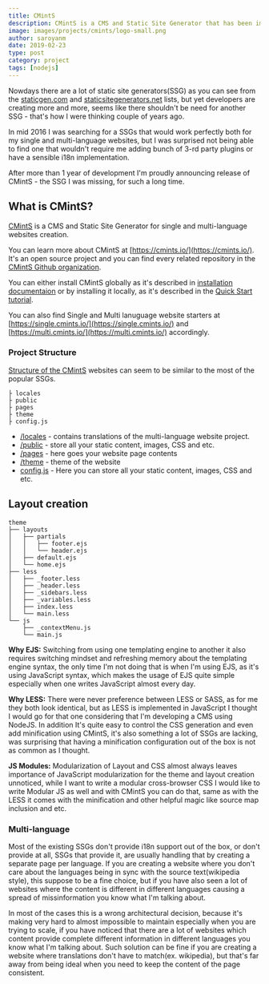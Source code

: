 ```yaml
---
title: CMintS
description: CMintS is a CMS and Static Site Generator that has been implemented with the Internationalization in mind. 
image: images/projects/cmints/logo-small.png
author: saroyanm
date: 2019-02-23
type: post
category: project
tags: [nodejs]
---
```


Nowdays there are a lot of static site generators(SSG) as you can see from the
[staticgen.com](https://www.staticgen.com/) and
[staticsitegenerators.net](https://staticsitegenerators.net/) lists, but yet
developers are creating more and more, seems like there shouldn't be need for
another SSG - that's how I were thinking couple of years ago.

In mid 2016 I was searching for a SSGs that would work perfectly both for my
single and multi-language websites, but I was surprised not being able to find
one that wouldn't require me adding bunch of 3-rd party plugins or have a
sensible i18n implementation.

After more than 1 year of development I'm proudly announcing release of CMintS -
the SSG I was missing, for such a long time.

## What is CMintS?

[CMintS](https://cmints.io/) is a CMS and Static Site Generator for single and
multi-language websites creation.

You can learn more about CMintS at [https://cmints.io/](https://cmints.io/).
It's an open source project and you can find every related repository in the
[CMintS Github organization](https://github.com/cmints).

You can either install CMintS globally as it's described in [installation
documentaion](https://cmints.io/documentation) or by installing it locally, as
it's described in the [Quick Start tutorial](https://cmints.io/en/quick-start).

You can also find Single and Multi lanuguage website starters at [https://single.cmints.io/](https://single.cmints.io/) and [https://multi.cmints.io/](https://multi.cmints.io/) accordingly.

### Project Structure

[Structure of the CMintS](https://cmints.io/en/documentation/getting-started/structure) websites can seem to be similar to the most of the popular SSGs.

```
├ locales
├ public
├ pages
├ theme
├ config.js
```

- [/locales](https://cmints.io/en/documentation/i18n/) - contains translations of the multi-language website project.
- [/public](https://cmints.io/en/documentation/getting-started/structure#public) - store all your static content, images, CSS and etc.
- [/pages](https://cmints.io/en/documentation/pages/) - here goes your website page contents
- [/theme](https://cmints.io/en/documentation/themes) - theme of the website
- [config.js](https://cmints.io/en/documentation/getting-started/configuration) - Here you can store all your static content, images, CSS and etc.

## Layout creation
```
theme
├── layouts
│   ├── partials
│   │   ├── footer.ejs
│   │   └── header.ejs  
│   ├── default.ejs
│   └── home.ejs
├── less
│   ├── _footer.less
│   ├── _header.less
│   ├── _sidebars.less
│   ├── _variables.less
│   ├── index.less
│   └── main.less
└── js
    ├── _contextMenu.js
    └── main.js
```


**Why EJS:** Switching from using one templating engine to another it also requires switching
mindset and refreshing memory about the templating engine syntax, the only time
I'm not doing that is when I'm using EJS, as it's using JavaScript syntax, which
makes the usage of EJS quite simple especially when one writes JavaScript almost
every day.

**Why LESS:** There were never preference between LESS or SASS, as for me they both look
identical, but as LESS is implemented in JavaScript I thought I would go for
that one considering that I'm developing a CMS using NodeJS. In addition It's
quite easy to control the CSS generation and even add minification using CMintS,
it's also something a lot of SSGs are lacking, was surprising that having a
minification configuration out of the box is not as common as I thought.

**JS Modules:** Modularization of Layout and CSS almost always leaves importance of JavaScript
modularization for the theme and layout creation unnoticed, while I want to
write a modular cross-browser CSS I would like to write Modular JS as well and
with CMintS you can do that, same as with the LESS it comes with the
minification and other helpful magic like source map inclusion and etc.

### Multi-language

Most of the existing SSGs don't provide i18n support out of the box, or don't
provide at all, SSGs that provide it, are usually handling that by creating a
separate page per language. If you are creating a website where you don't care
about the languages being in sync with the source text(wikipedia style), this
suppose to be a fine choice, but if you have also seen a lot of websites where
the content is different in different languages causing a spread of
missinformation you know what I'm talking about.

In most of the cases this is a wrong architectural
decision, because it's making very hard to almost impossible to maintain
especially when you are trying to scale, if you have noticed that there are a
lot of websites which content provide complete different information in
different languages you know what I'm talking about. Such solution can be fine
if you are creating a website where translations don't have to match(ex.
wikipedia), but that's far away from being ideal when you need to keep the
content of the page consistent.

